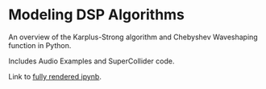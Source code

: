 # Modeling DSP Algorithms

An overview of the Karplus-Strong algorithm and Chebyshev Waveshaping function in Python.

Includes Audio Examples and SuperCollider code.

Link to <a href="http://nbviewer.jupyter.org/github/bsnacks000/DSP_Project/blob/master/IS609%20-%20Final%20Project%20Report.ipynb"> fully rendered ipynb</a>.

